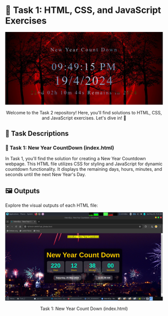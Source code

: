 # 🌟 Task 1: HTML, CSS, and JavaScript Exercises

<p align="center">
  <img src="assignment.jpg" alt="Task 2 Banner" width="800">
</p>

<p align="center">Welcome to the Task 2 repository! Here, you'll find solutions to HTML, CSS, and JavaScript exercises. Let's dive in! 🚀</p>

## 🎨 Task Descriptions

### 📝 Task 1: New Year CountDown (index.html)

In Task 1, you'll find the solution for creating a New Year Countdown webpage. This HTML file utilizes CSS for styling and JavaScript for dynamic countdown functionality. It displays the remaining days, hours, minutes, and seconds until the next New Year's Day.

## 🖼️ Outputs

Explore the visual outputs of each HTML file:

<div align="center">
  <img src="output/assign.png" alt="Task 1 Output" width="800">
  <p align="center">Task 1: New Year Count Down (index.html)</p>
</div>

